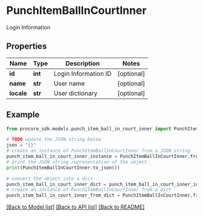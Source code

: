 # PunchItemBallInCourtInner

Login Information

## Properties

Name | Type | Description | Notes
------------ | ------------- | ------------- | -------------
**id** | **int** | Login Information ID | [optional] 
**name** | **str** | User name | [optional] 
**locale** | **str** | User dictionary | [optional] 

## Example

```python
from procore_sdk.models.punch_item_ball_in_court_inner import PunchItemBallInCourtInner

# TODO update the JSON string below
json = "{}"
# create an instance of PunchItemBallInCourtInner from a JSON string
punch_item_ball_in_court_inner_instance = PunchItemBallInCourtInner.from_json(json)
# print the JSON string representation of the object
print(PunchItemBallInCourtInner.to_json())

# convert the object into a dict
punch_item_ball_in_court_inner_dict = punch_item_ball_in_court_inner_instance.to_dict()
# create an instance of PunchItemBallInCourtInner from a dict
punch_item_ball_in_court_inner_from_dict = PunchItemBallInCourtInner.from_dict(punch_item_ball_in_court_inner_dict)
```
[[Back to Model list]](../README.md#documentation-for-models) [[Back to API list]](../README.md#documentation-for-api-endpoints) [[Back to README]](../README.md)


